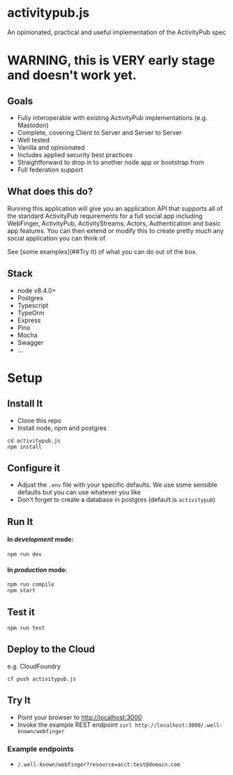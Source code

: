 # activitypub.js

An opinionated, practical and useful implementation of the ActivityPub spec

# WARNING, this is VERY early stage and doesn't work yet.

## Goals

- Fully interoperable with existing ActivityPub implementations (e.g. Mastodon)
- Complete, covering Client to Server and Server to Server
- Well tested
- Vanilla and opinionated
- Includes applied security best practices 
- Straightforward to drop in to another node app or bootstrap from
- Full federation support

## What does this do?

Running this application will give you an application API that supports all of the standard ActivityPub requirements for a full social app including WebFinger, ActivityPub, ActivityStreams, Actors, Authentication and basic app features. You can then extend or modify this to create pretty much any social application you can think of.

See [some examples](##Try It) of what you can do out of the box.

## Stack

- node v8.4.0+
- Postgres
- Typescript
- TypeOrm
- Express
- Pino
- Mocha
- Swagger
- ...

# Setup

## Install It

- Clone this repo
- Install node, npm and postgres

```
cd activitypub.js
npm install
```

## Configure it

- Adjust the `.env` file with your specific defaults. We use some sensible defaults but you can use whatever you like
- Don't forget to create a database in postgres (default is `activitypub`)


## Run It
#### In *development* mode:

```
npm run dev
```

#### In *production* mode:

```
npm run compile
npm start
```

## Test it

```
npm run test
```

## Deploy to the Cloud
e.g. CloudFoundry

```
cf push activitypub.js
```

## Try It
* Point your browser to [http://localhost:3000](http://localhost:3000)
* Invoke the example REST endpoint `curl http://localhost:3000/.well-known/webfinger`
   
### Example endpoints

- `/.well-known/webfinger?resource=acct:test@domain.com`